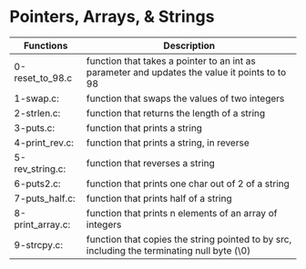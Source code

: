 # Pointers, Arrays, & Strings

Functions | Description
--------- | ------------
0-reset_to_98.c | function that takes a pointer to an int as parameter and updates the value it points to to 98
1-swap.c: | function that swaps the values of two integers
2-strlen.c: | function that returns the length of a string
3-puts.c: | function that prints a string
4-print_rev.c: | function that prints a string, in reverse
5-rev_string.c: | function that reverses a string
6-puts2.c: | function that prints one char out of 2 of a string
7-puts_half.c: |  function that prints half of a string
8-print_array.c: | function that prints n elements of an array of integers
9-strcpy.c: | function that copies the string pointed to by src, including the terminating null byte (\0)
